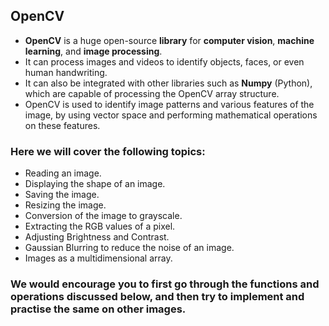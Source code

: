 ## **OpenCV**
- **OpenCV** is a huge open-source **library** for **computer vision**, **machine learning**, and **image processing**.
-  It can process images and videos to identify objects, faces, or even human handwriting.
- It can also be integrated with other libraries such as **Numpy** (Python), which are capable of processing the OpenCV array structure.
- OpenCV is used to identify image patterns and various features of the image, by using vector space and performing mathematical operations on these features.


### Here we will cover the following topics:
- Reading an image.
- Displaying the shape of an image.
- Saving the image.
- Resizing the image.
- Conversion of the image to grayscale.
- Extracting the RGB values of a pixel.
- Adjusting Brightness and Contrast.
- Gaussian Blurring to reduce the noise of an image.
- Images as a multidimensional array.






### We would encourage you to first go through the functions and operations discussed below, and then try to implement and practise the same on other images.
